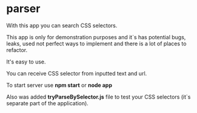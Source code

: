 # parser

With this app you can search CSS selectors.

This app is only for demonstration purposes and it`s has potential bugs, leaks, used not perfect ways to implement and there is a lot of places to refactor.

It's easy to use.

You can receive CSS selector from inputted text and url.

To start server use **npm start** or **node app**

Also was added **tryParseBySelector.js** file to test your CSS selectors (it`s separate part of the application).